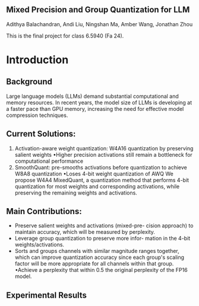 ## Mixed Precision and Group Quantization for LLM
Adithya Balachandran, Andi Liu, Ningshan Ma, Amber Wang, Jonathan Zhou

This is the final project for class 6.5940 (Fa 24).

# Introduction

## Background
Large language models (LLMs) demand
substantial computational and memory resources. In
recent years, the model size of LLMs is developing at a
faster pace than GPU memory, increasing the need for
effective model compression techniques.

## Current Solutions:
1. Activation-aware weight quantization: W4A16 quantization by preserving salient weights
•Higher precision activations still remain a bottleneck
for computational performance
2. SmoothQuant: pre-smooths activations before quantization to achieve W8A8 quantization
•Loses 4-bit weight quantization of AWQ
We propose W4A4 MixedQuant, a quantization
method that performs 4-bit quantization for most
weights and corresponding activations, while preserving the remaining weights and activations. 

## Main Contributions:
- Preserve salient weights and activations (mixed-pre-
cision approach) to maintain accuracy, which will be
measured by perplexity.
- Leverage group quantization to preserve more infor-
mation in the 4-bit weights/activations.
-  Sorts and groups channels with similar magnitude ranges together, which can improve quantization accuracy since each group's scaling factor will be more appropriate for all channels within that group.
•Achieve a perplexity that within 0.5 the original
perplexity of the FP16 model.


## Experimental Results
